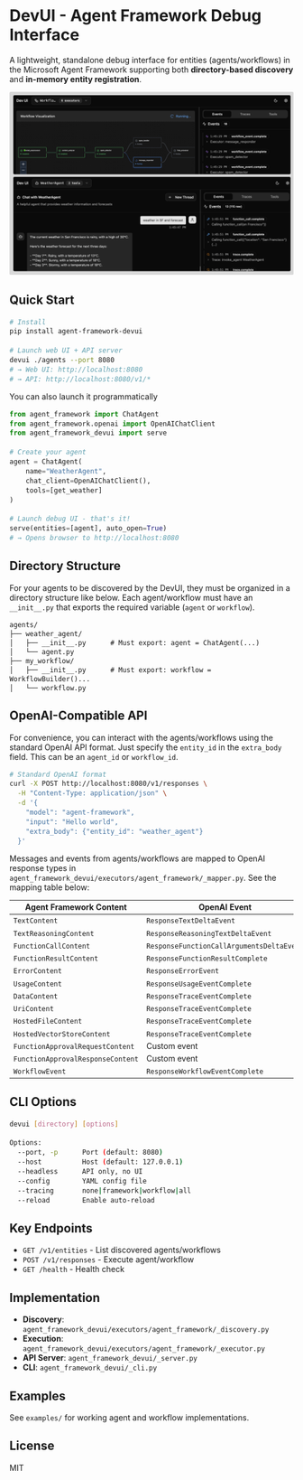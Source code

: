 # DevUI - Agent Framework Debug Interface

A lightweight, standalone debug interface for entities (agents/workflows) in the Microsoft Agent Framework supporting both **directory-based discovery** and **in-memory entity registration**.

![DevUI Screenshot](./docs/devuiscreen.png)

## Quick Start

```bash
# Install
pip install agent-framework-devui

# Launch web UI + API server
devui ./agents --port 8080
# → Web UI: http://localhost:8080
# → API: http://localhost:8080/v1/*
```

You can also launch it programmatically

```python
from agent_framework import ChatAgent
from agent_framework.openai import OpenAIChatClient
from agent_framework_devui import serve

# Create your agent
agent = ChatAgent(
    name="WeatherAgent",
    chat_client=OpenAIChatClient(),
    tools=[get_weather]
)

# Launch debug UI - that's it!
serve(entities=[agent], auto_open=True)
# → Opens browser to http://localhost:8080
```

## Directory Structure

For your agents to be discovered by the DevUI, they must be organized in a directory structure like below. Each agent/workflow must have an `__init__.py` that exports the required variable (`agent` or `workflow`).

```
agents/
├── weather_agent/
│   ├── __init__.py      # Must export: agent = ChatAgent(...)
│   └── agent.py
├── my_workflow/
│   ├── __init__.py      # Must export: workflow = WorkflowBuilder()...
│   └── workflow.py
```

## OpenAI-Compatible API

For convenience, you can interact with the agents/workflows using the standard OpenAI API format. Just specify the `entity_id` in the `extra_body` field. This can be an `agent_id` or `workflow_id`.

```bash
# Standard OpenAI format
curl -X POST http://localhost:8080/v1/responses \
  -H "Content-Type: application/json" \
  -d '{
    "model": "agent-framework",
    "input": "Hello world",
    "extra_body": {"entity_id": "weather_agent"}
  }'
```

Messages and events from agents/workflows are mapped to OpenAI response types in `agent_framework_devui/executors/agent_framework/_mapper.py`. See the mapping table below:

| Agent Framework Content | OpenAI Event | Type |
|-------------------------|--------------|------|
| `TextContent` | `ResponseTextDeltaEvent` | Official |
| `TextReasoningContent` | `ResponseReasoningTextDeltaEvent` | Official |
| `FunctionCallContent` | `ResponseFunctionCallArgumentsDeltaEvent` | Official |
| `FunctionResultContent` | `ResponseFunctionResultComplete` | Custom |
| `ErrorContent` | `ResponseErrorEvent` | Official |
| `UsageContent` | `ResponseUsageEventComplete` | Custom |
| `DataContent` | `ResponseTraceEventComplete` | Custom |
| `UriContent` | `ResponseTraceEventComplete` | Custom |
| `HostedFileContent` | `ResponseTraceEventComplete` | Custom |
| `HostedVectorStoreContent` | `ResponseTraceEventComplete` | Custom |
| `FunctionApprovalRequestContent` | Custom event | Custom |
| `FunctionApprovalResponseContent` | Custom event | Custom |
| `WorkflowEvent` | `ResponseWorkflowEventComplete` | Custom |

## CLI Options

```bash
devui [directory] [options]

Options:
  --port, -p      Port (default: 8080)
  --host          Host (default: 127.0.0.1)
  --headless      API only, no UI
  --config        YAML config file
  --tracing       none|framework|workflow|all
  --reload        Enable auto-reload
```

## Key Endpoints

- `GET /v1/entities` - List discovered agents/workflows
- `POST /v1/responses` - Execute agent/workflow
- `GET /health` - Health check

## Implementation

- **Discovery**: `agent_framework_devui/executors/agent_framework/_discovery.py`
- **Execution**: `agent_framework_devui/executors/agent_framework/_executor.py`
- **API Server**: `agent_framework_devui/_server.py`
- **CLI**: `agent_framework_devui/_cli.py`

## Examples

See `examples/` for working agent and workflow implementations.

## License

MIT
